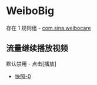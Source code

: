 # WeiboBig

存在 1 规则组 - [com.sina.weibocare](/src/apps/com.sina.weibocare.ts)

## 流量继续播放视频

默认禁用 - 点击[播放]

- [快照-0](https://i.gkd.li/i/13253223)

